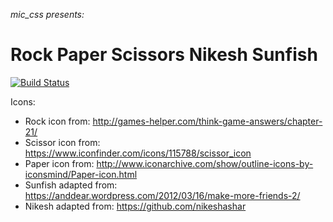 *mic_css presents:*

**Rock Paper Scissors**
Nikesh Sunfish
===================
[![Build Status](https://travis-ci.org/makersacademy/rps-challenge.svg?branch=master)](https://travis-ci.org/makersacademy/rps-challenge)

Icons:
* Rock icon from: http://games-helper.com/think-game-answers/chapter-21/
* Scissor icon from: https://www.iconfinder.com/icons/115788/scissor_icon
* Paper icon from: http://www.iconarchive.com/show/outline-icons-by-iconsmind/Paper-icon.html
* Sunfish adapted from: https://anddear.wordpress.com/2012/03/16/make-more-friends-2/
* Nikesh adapted from: https://github.com/nikeshashar
